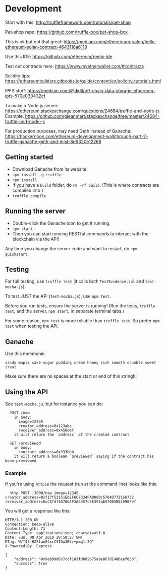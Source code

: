 
# Development

Start with this: http://truffleframework.com/tutorials/pet-shop

Pet-shop repo: https://github.com/truffle-box/pet-shop-box

This is ok but not that great: https://medium.com/etherereum-salon/hello-ethereum-solan-contract-4643118a6119

Use this IDE: https://github.com/ethereum/remix-ide

Test out contracts here: https://www.myetherwallet.com/#contracts

Solidity tips: https://ethereumbuilders.gitbooks.io/guide/content/en/solidity_tutorials.html

IPFS stuff: https://medium.com/@didil/off-chain-data-storage-ethereum-ipfs-570e030432cf

To make a Node.js server: https://ethereum.stackexchange.com/questions/24684/truffle-and-node-js
Example: https://github.com/gjeanmart/stackexchange/tree/master/24684-truffle-and-node-js

For production purposes, may need Geth instead of Ganache: https://hackernoon.com/ethereum-development-walkthrough-part-2-truffle-ganache-geth-and-mist-8d6320e12269

## Getting started

* Download Ganache from its website.
* `npm install -g truffle`
* `npm install`
* If you have a `build` folder, do `rm -rf build`. (This is where contracts are compiled into.)
* `truffle compile`

## Running the server

* Double-click the Ganache icon to get it running.
* `npm start`
* Then you can start running RESTful commands to interact with the blockchain via the API!

Any time you change the server code and want to restart, do `npm quickstart`.

## Testing

For full testing, use `truffle test` (it calls both `TestEvidence.sol` and `test-mocha.js`).

To test JUST the API (`test-mocha.js`), use `npm test`.

Before you run tests, ensure the server is running! (Run the tests, `truffle test`, and the server, `npm start`, in separate terminal tabs.)

For some reason, `npm test` is more reliable than `truffle test`. So prefer `npm test` when testing the API.

## Ganache

Use this mnemonic:

```
candy maple cake sugar pudding cream honey rich smooth crumble sweet treat
```

Make sure there are no spaces at the start or end of this string!!!

## Using the API

See `test-mocha.js`, but for instance you can do:

```
  POST /new
    in body:
      image=12345
      creator_address=0x123abc
      receiver_address=0x456def
    it will return the `address` of the created contract

  GET /previewed
    in body:
      contract_address=0x333bbb
    it will return a boolean `previewed` saying if the contract has been previewed
```

### Example

If you're using `httpie` the request (run at the command line) looks like this:

```
  http POST :3000/new image=12345 creator_address=0xf17f52151EbEF6C7334FAD080c5704D77216b732 receiver_address=0xC5fdf4076b8F3A5357c5E395ab970B5B54098Fef
```

You will get a response like this:

```
HTTP/1.1 200 OK
Connection: keep-alive
Content-Length: 71
Content-Type: application/json; charset=utf-8
Date: Sun, 08 Apr 2018 20:58:27 GMT
ETag: W/"47-HZ8tao84xrCSIDw3Bti+pmg1r7Q"
X-Powered-By: Express

{
    "address": "0x9e699d6c7ccf183f0b09675a9e867d1486eef85b",
    "success": true
}
```
